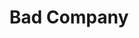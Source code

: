 ---
title: "Bad Company"
summary: "Bad Company are a 1970s British hard rock, blues-rock group fronted by Paul “The Voice” Rodgers. Their name came from a ‘70s Western movie and they were formed by former members of Mott the Hoople, Free, and King Crimson. **Current Line-Up:** Paul Rodgers Roles: Lead vocals, guitar, piano, harmonica Years: 1974-1982, 1998-2002, 2008-present Mick Ralphs Roles: Guitars, piano, backing vocals Years: 1974-present Simon Kirke Roles: Drums, percussion, backing vocals Years: 1974-present **Current Touring members** Todd Ronning Role: Bass Howard Leese Role: Guitar **Former Members** Steve Price Roles: Bass, backing vocals Years: 1986 - 1989 Brian Howe Roles: Lead vocals, sax Years: 1986-1994 Boz Burrell Roles: Bass, backing vocals Years: 1973-1982, 1986, 1998-1999 Geoff Whitehorn Role: Guitar Years: 1990-1991 Lynn Sorensen Role: Bass Years: 2008-2011 Paul Cullen Role: Bass Years: 1990-1992 Rick Wills Role: Bass Years: 1992-1998, 2001 Dave \"Bucket\" Colwell Roles: Guitars, keyboards, backing vocals Years: 1992-1998, 2001-2002, 2008 Robert Hart Role: Lead Vocals Years: 1994-1998 Jaz Lochrie Role: Bass Years: 2002, 2008 Gary \"Harry\" James Role: Drums Year: 2008"
image: "bad-company.jpg"
---
